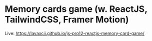 # Memory cards game (w. ReactJS, TailwindCSS, Framer Motion)

 Live: https://lavaxcii.github.io/js-pro12-reactjs-memory-card-game/



